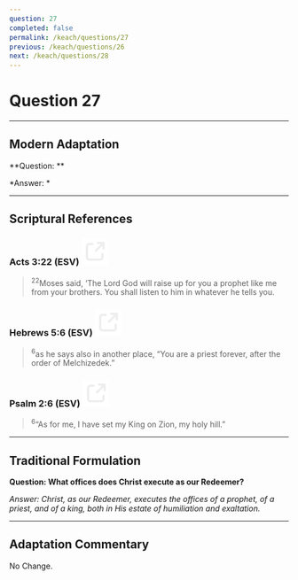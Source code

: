 ```yaml
---
question: 27
completed: false
permalink: /keach/questions/27
previous: /keach/questions/26
next: /keach/questions/28
---
```

# Question 27

---
## Modern Adaptation
**Question: **

*Answer: *

---
## Scriptural References
### Acts 3:22 (ESV) <a href="https://biblegateway.com/passage/?search=Acts+3%3A22&version=ESV"><img src="/assets/svg/link.svg"/></a>
> <sup>22</sup>Moses said, ‘The Lord God will raise up for you a prophet like me from your brothers. You shall listen to him in whatever he tells you.

### Hebrews 5:6 (ESV) <a href="https://biblegateway.com/passage/?search=Hebrews+5%3A6&version=ESV"><img src="/assets/svg/link.svg"/></a>
> <sup>6</sup>as he says also in another place, “You are a priest forever, after the order of Melchizedek.”

### Psalm 2:6 (ESV) <a href="https://biblegateway.com/passage/?search=Psalm+2%3A6&version=ESV"><img src="/assets/svg/link.svg"/></a>
> <sup>6</sup>“As for me, I have set my King on Zion, my holy hill.”


---
## Traditional Formulation
**Question: What offices does Christ execute as our Redeemer?**

*Answer: Christ, as our Redeemer, executes the offices of a prophet, of a priest, and of a king, both in His estate of humiliation and exaltation.*

---
## Adaptation Commentary
No Change.